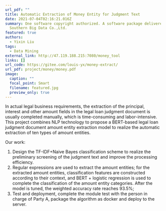```yaml
---
url_pdf: ""
title: Automatic Extraction of Money Entity for Judgment Text
date: 2021-07-04T02:16:21.016Z
summary: One software copyright authorized. A software package delivered to
  Southern Big Data Co.,Ltd.
featured: true
authors:
  - Yixin Liu
tags:
  - Data Mining
external_link: http://47.119.188.215:7080/money_tool
links: []
url_code: https://gitee.com/louis-yx/money-extract/
url_pdf: project/money/money.pdf
image:
  caption: ""
  focal_point: Smart
  filename: featured.jpg
  preview_only: true
---
```

In actual legal business requirements, the extraction of the principal, interest and other amount fields in the legal loan judgment document is usually completed manually, which is time-consuming and labor-intensive. This project combines NLP technology to propose a BERT-based legal loan judgment document amount entity extraction model to realize the automatic extraction of ten types of amount entities.

Our work:

1. Design the TF-IDF+Naive Bayes classification scheme to realize the preliminary screening of the judgment text and improve the processing efficiency.
2. Regular expressions are used to extract the amount entities; for the extracted amount entities, classification features are constructed according to their context, and BERT + logistic regression is used to complete the classification of the amount entity categories. After the model is tuned, the weighted accuracy rate reaches 93.5%;
3. Test and deployment, complete the module test with the person in charge of Party A, package the algorithm as docker and deploy to the server.
